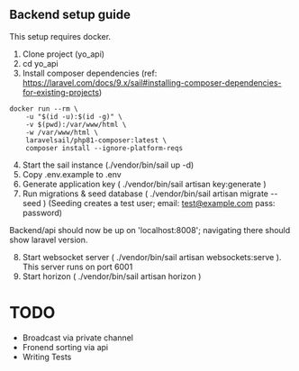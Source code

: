 ## Backend setup guide

This setup requires docker.

1. Clone project (yo_api)
2. cd yo_api
3. Install composer dependencies (ref: https://laravel.com/docs/9.x/sail#installing-composer-dependencies-for-existing-projects)

```
docker run --rm \
    -u "$(id -u):$(id -g)" \
    -v $(pwd):/var/www/html \
    -w /var/www/html \
    laravelsail/php81-composer:latest \
    composer install --ignore-platform-reqs
```

4. Start the sail instance (./vendor/bin/sail up -d)
5. Copy .env.example to .env
6. Generate application key ( ./vendor/bin/sail artisan key:generate )
7. Run migrations & seed database ( ./vendor/bin/sail artisan migrate --seed )
   (Seeding creates a test user; email: test@example.com pass: password)

Backend/api should now be up on 'localhost:8008'; navigating there should show laravel version.

8. Start websocket server ( ./vendor/bin/sail artisan websockets:serve ). This server runs on port 6001
9. Start horizon ( ./vendor/bin/sail artisan horizon )

# TODO

-   Broadcast via private channel
-   Fronend sorting via api
-   Writing Tests

